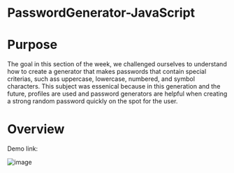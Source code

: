 # PasswordGenerator-JavaScript

# Purpose
The goal in this section of the week, we challenged ourselves to understand how to create a generator that makes passwords that contain special criterias, such ass uppercase, lowercase, numbered, and symbol characters. This subject was essenical because in this generation and the future, profiles are used and password generators are helpful when creating a strong random password quickly on the spot for the user. 

# Overview

Demo link: 

![image](https://user-images.githubusercontent.com/87666809/157741206-2d239335-e5d0-4632-b293-f61f837dd726.png)
